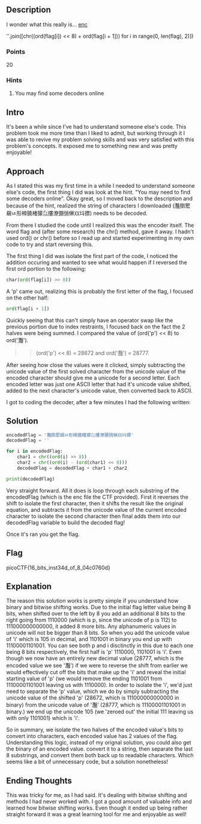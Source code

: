 ## Description

I wonder what this really is... [enc](./enc)

''.join([chr((ord(flag[i]) << 8) + ord(flag[i + 1])) for i in range(0, len(flag), 2)])

### Points

20

### Hints

1. You may find some decoders online

## Intro

It's been a while since I've had to understand someone else's code. This problem took me more time than I liked to admit, but working through it I was able to revive my problem solving skills and was very satisfied with this problem's concepts. It exposed me to something new and was pretty enjoyable!

## Approach

As I stated this was my first time in a while I needed to understand someone else's code, the first thing I did was look at the hint. "You may need to find some decoders online". Okay great, so I moved back to the description and because of the hint, realized the string of characters I downloaded (灩捯䍔䙻ㄶ形楴獟楮獴㌴摟潦弸弰㑣〷㘰摽) needs to be decoded.

From there I studied the code until I realized this was the encoder itself. The word flag and (after some research) the chr() method, gave it away. I hadn't used ord() or chr() before so I read up and started experimenting in my own code to try and start reversing this.

The first thing I did was isolate the first part of the code, I noticed the addition occuring and wanted to see what would happen if I reversed the first ord portion to the following:

```python
char(ord(flag[i]) >> 8))
```

A 'p' came out, realizing this is probably the first letter of the flag, I focused on the other half:

```python
ord(flag[i + 1])
```
Quickly seeing that this can't simply have an operator swap like the previous portion due to index restraints, I focused back on the fact the 2 halves were being summed. I compared the value of (ord('p') << 8) to ord('灩'). 

>>(ord('p') << 8) = 28672 and ord('灩') = 28777. 

After seeing how close the values were it clicked, simply subtracting the unicode value of the first solved character from the unicode value of the encoded character should give me a unicode for a second letter. Each encoded letter was just one ASCII letter that had it's unicode value shifted, added to the next character's unicode value, then converted back to ASCII.

I got to coding the decoder, after a few minutes I had the following written:

## Solution

```python
encodedFlag = '灩捯䍔䙻ㄶ形楴獟楮獴㌴摟潦弸弰㑣〷㘰摽'
decodedFlag = ''

for i in encodedFlag:
	char1 = chr((ord(i) >> 8))
	char2 = chr((ord(i) - (ord(char1) << 8)))
	decodedFlag = decodedFlag + char1 + char2

print(decodedFlag)

```
Very straight forward. All it does is loop through each substring of the encodedFlag (which is the enc file the CTF provided). First it reverses the shift to isolate the first character, then it shifts the result like the original equation, and subtracts it from the unicode value of the current encoded character to isolate the second character then final adds them into our decodedFlag variable to build the decoded flag!

Once it's ran you get the flag.

## Flag

picoCTF{16_bits_inst34d_of_8_04c0760d}

## Explanation

The reason this solution works is pretty simple if you understand how binary and bitwise shifting works. Due to the initial flag letter value being 8 bits, when shifted over to the left by 8 you add an additional 8 bits to the right going from 1110000 (which is p, since the unicode of p is 112) to 111000000000000, it added 8 more bits. Any alphanumeric values in unicode will not be bigger than 8 bits. So when you add the unicode value of 'i' which is 105 in decimal, and 1101001 in binary you end up with 11100001101001. You can see both p and i disctinctly in this due to each one being 8 bits respectively, the first half is 'p' 1110000, 1101001 is 'i'. Even though we now have an entirely new decimal value (28777, which is the encoded value we see '灩') if we were to reverse the shift from earlier we would effectively cut off the bits that make up the 'i' and reveal the initial starting value of 'p' (we would remove the ending 1101001 from 11100001101001 leaving us with 1110000). In order to isolate the 'i', we'd just need to separate the 'p' value, which we do by simply subtracting the unicode value of the shifted 'p' (28672, which is 111000000000000 in binary) from the unicode value of '灩' (28777, which is 11100001101001 in binary.) we end up the unicode 105 (we 'zeroed out' the initial 111 leaving us with only 1101001) which is 'i'.

So in summary, we isolate the two halves of the encoded value's bits to convert into characters, each encoded value has 2 values of the flag. Understanding this logic, instead of my orignal solution, you could also get the binary of an encoded value. convert it to a string, then separate the last 8 substrings, and convert them both back up to readable characters. Which seems like a bit of unnecessary code, but a solution nonetheless!

## Ending Thoughts

This was tricky for me, as I had said. It's dealing with bitwise shifting and methods I had never worked with. I got a good amount of valuable info and learned how bitwise shifting works. Even though it ended up being rather straight forward it was a great learning tool for me and enjoyable as well!
